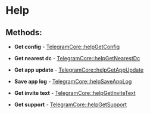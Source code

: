 # Help

## Methods:

* **Get config** - [TelegramCore::helpGetConfig](methods/getconfig.md)

* **Get nearest dc** - [TelegramCore::helpGetNearestDc](methods/getnearestdc.md)

* **Get app update** - [TelegramCore::helpGetAppUpdate](methods/getappupdate.md)

* **Save app log** - [TelegramCore::helpSaveAppLog](methods/saveapplog.md)

* **Get invite text** - [TelegramCore::helpGetInviteText](methods/getinvitetext.md)

* **Get support** - [TelegramCore::helpGetSupport](methods/getsupport.md)

